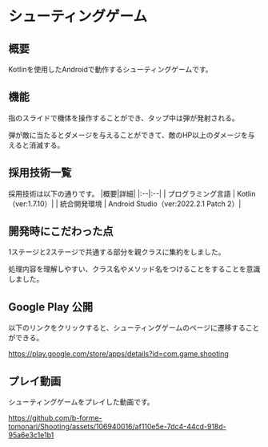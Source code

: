 # シューティングゲーム
## 概要
Kotlinを使用したAndroidで動作するシューティングゲームです。

## 機能
指のスライドで機体を操作することができ、タップ中は弾が発射される。

弾が敵に当たるとダメージを与えることができて、敵のHP以上のダメージを与えると消滅する。

## 採用技術一覧
採用技術は以下の通りです。
|概要|詳細|
|:--|:--|
| プログラミング言語 | Kotlin（ver:1.7.10）|
| 統合開発環境 | Android Studio（ver:2022.2.1 Patch 2）|

## 開発時にこだわった点
1ステージと2ステージで共通する部分を親クラスに集約をしました。

処理内容を理解しやすい、クラス名やメソッド名をつけることをすることを意識しました。

## Google Play 公開
以下のリンクをクリックすると、シューティングゲームのページに遷移することができる。

https://play.google.com/store/apps/details?id=com.game.shooting

## プレイ動画
シューティングゲームをプレイした動画です。

https://github.com/b-forme-tomonari/Shooting/assets/106940016/af110e5e-7dc4-44cd-918d-95a6e3c1e1b1
